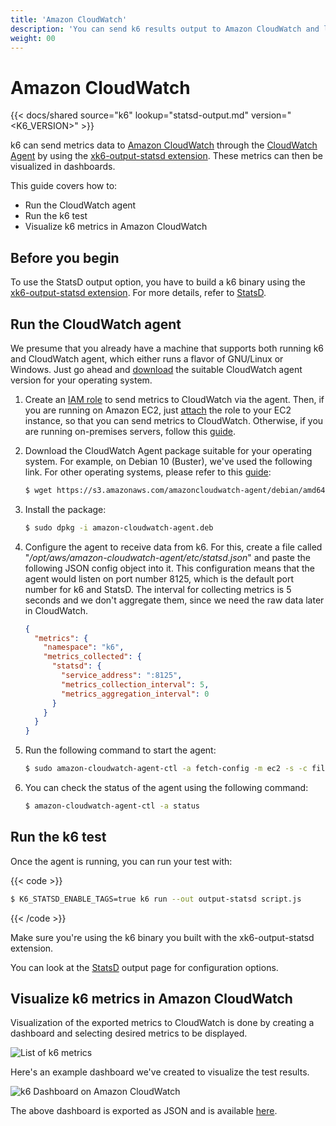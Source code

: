 ```yaml
---
title: 'Amazon CloudWatch'
description: 'You can send k6 results output to Amazon CloudWatch and later visualize them.'
weight: 00
---
```


# Amazon CloudWatch

{{< docs/shared source="k6" lookup="statsd-output.md" version="<K6_VERSION>" >}}

k6 can send metrics data to [Amazon CloudWatch](https://aws.amazon.com/cloudwatch/) through the [CloudWatch Agent](https://docs.aws.amazon.com/AmazonCloudWatch/latest/monitoring/Install-CloudWatch-Agent.html) by using the [xk6-output-statsd extension](https://github.com/LeonAdato/xk6-output-statsd). These metrics can then be visualized in dashboards.

This guide covers how to:

- Run the CloudWatch agent
- Run the k6 test
- Visualize k6 metrics in Amazon CloudWatch

## Before you begin

To use the StatsD output option, you have to build a k6 binary using the [xk6-output-statsd extension](https://github.com/LeonAdato/xk6-output-statsd). For more details, refer to [StatsD](https://grafana.com/docs/k6/<K6_VERSION>/results-output/real-time/statsd).

## Run the CloudWatch agent

We presume that you already have a machine that supports both running k6 and CloudWatch agent, which either runs a flavor of GNU/Linux or Windows. Just go ahead and [download](https://docs.aws.amazon.com/AmazonCloudWatch/latest/monitoring/download-cloudwatch-agent-commandline.html) the suitable CloudWatch agent version for your operating system.

1. Create an [IAM role](https://docs.aws.amazon.com/AmazonCloudWatch/latest/monitoring/create-iam-roles-for-cloudwatch-agent.html) to send metrics to CloudWatch via the agent. Then, if you are running on Amazon EC2, just [attach](https://docs.aws.amazon.com/AWSEC2/latest/WindowsGuide/iam-roles-for-amazon-ec2.html#attach-iam-role) the role to your EC2 instance, so that you can send metrics to CloudWatch. Otherwise, if you are running on-premises servers, follow this [guide](https://docs.aws.amazon.com/AmazonCloudWatch/latest/monitoring/install-CloudWatch-Agent-commandline-fleet.html#install-CloudWatch-Agent-iam_user-first).

2. Download the CloudWatch Agent package suitable for your operating system. For example, on Debian 10 (Buster), we've used the following link. For other operating systems, please refer to this [guide](https://docs.aws.amazon.com/AmazonCloudWatch/latest/monitoring/download-cloudwatch-agent-commandline.html):

   ```bash
   $ wget https://s3.amazonaws.com/amazoncloudwatch-agent/debian/amd64/latest/amazon-cloudwatch-agent.deb
   ```

3. Install the package:

   ```bash
   $ sudo dpkg -i amazon-cloudwatch-agent.deb
   ```

4. Configure the agent to receive data from k6. For this, create a file called "_/opt/aws/amazon-cloudwatch-agent/etc/statsd.json_" and paste the following JSON config object into it. This configuration means that the agent would listen on port number 8125, which is the default port number for k6 and StatsD. The interval for collecting metrics is 5 seconds and we don't aggregate them, since we need the raw data later in CloudWatch.

   ```json
   {
     "metrics": {
       "namespace": "k6",
       "metrics_collected": {
         "statsd": {
           "service_address": ":8125",
           "metrics_collection_interval": 5,
           "metrics_aggregation_interval": 0
         }
       }
     }
   }
   ```

5. Run the following command to start the agent:

   ```bash
   $ sudo amazon-cloudwatch-agent-ctl -a fetch-config -m ec2 -s -c file:/opt/aws/amazon-cloudwatch-agent/etc/statsd.json
   ```

6. You can check the status of the agent using the following command:

   ```bash
   $ amazon-cloudwatch-agent-ctl -a status
   ```

## Run the k6 test

Once the agent is running, you can run your test with:

{{< code >}}

```bash
$ K6_STATSD_ENABLE_TAGS=true k6 run --out output-statsd script.js
```

{{< /code >}}

Make sure you're using the k6 binary you built with the xk6-output-statsd extension.

You can look at the [StatsD](https://grafana.com/docs/k6/<K6_VERSION>/results-output/real-time/statsd) output page for configuration options.

## Visualize k6 metrics in Amazon CloudWatch

Visualization of the exported metrics to CloudWatch is done by creating a dashboard and selecting desired metrics to be displayed.

![List of k6 metrics](/media/docs/k6-oss/cloudwatch-k6-metrics.png)

Here's an example dashboard we've created to visualize the test results.

![k6 Dashboard on Amazon CloudWatch](/media/docs/k6-oss/cloudwatch-k6-dashboard.png)

The above dashboard is exported as JSON and is available [here](https://github.com/k6io/example-cloudwatch-dashboards).
